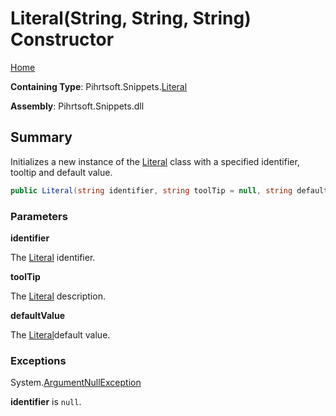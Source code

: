 # Literal\(String, String, String\) Constructor

[Home](../../../../README.md)

**Containing Type**: Pihrtsoft\.Snippets\.[Literal](../README.md)

**Assembly**: Pihrtsoft\.Snippets\.dll

## Summary

Initializes a new instance of the [Literal](../README.md) class with a specified identifier, tooltip and default value\.

```csharp
public Literal(string identifier, string toolTip = null, string defaultValue = "")
```

### Parameters

**identifier**

The [Literal](../README.md) identifier\.

**toolTip**

The [Literal](../README.md) description\.

**defaultValue**

The [Literal](../README.md)default value\.

### Exceptions

System\.[ArgumentNullException](https://docs.microsoft.com/en-us/dotnet/api/system.argumentnullexception)

**identifier** is `null`\.

